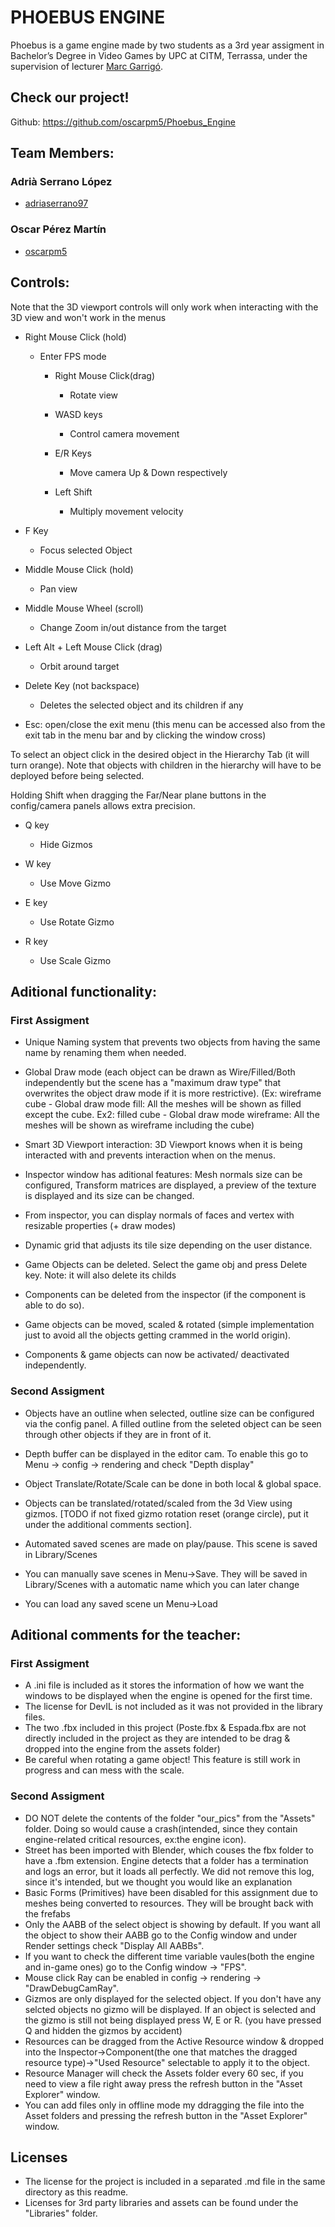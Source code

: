 ﻿# PHOEBUS ENGINE

Phoebus is a game engine made by two students as a 3rd year assigment in Bachelor’s Degree in Video Games by UPC at CITM, Terrassa, under the supervision of lecturer [Marc Garrigó](www.linkedin.com/in/mgarrigo/).



## Check our project!

Github:		https://github.com/oscarpm5/Phoebus_Engine


## Team Members:

### Adrià Serrano López
* [adriaserrano97](https://github.com/adriaserrano97)


### Oscar Pérez Martín
* [oscarpm5](https://github.com/oscarpm5)




## Controls:
Note that the 3D viewport controls will only work when interacting with the 3D view and won't work in the menus


* Right Mouse Click (hold)
	- Enter FPS mode
	
		* Right Mouse Click(drag)
			- Rotate view
	
		* WASD keys
			- Control camera movement
	
		* E/R Keys
			- Move camera Up & Down respectively
	
		* Left Shift
			- Multiply movement velocity


* F Key
	- Focus selected Object


* Middle Mouse Click (hold)
	- Pan view


* Middle Mouse Wheel (scroll)
	- Change Zoom in/out distance from the target


* Left Alt + Left Mouse Click (drag)
	- Orbit around target


* Delete Key (not backspace)
	- Deletes the selected object and its children if any


* Esc: open/close the exit menu (this menu can be accessed also from the exit tab in the menu bar and by clicking the window cross)


To select an object click in the desired object in the Hierarchy Tab (it will turn orange). 
Note that objects with children in the hierarchy will have to be deployed before being selected.

Holding Shift when dragging the Far/Near plane buttons in the config/camera panels allows extra precision.



* Q key
	- Hide Gizmos

* W key
	- Use Move Gizmo

* E key
	- Use Rotate Gizmo

* R key
	- Use Scale Gizmo




## Aditional functionality:

### First Assigment

* Unique Naming system that prevents two objects from having the same name by renaming them when needed. 

* Global Draw mode (each object can be drawn as Wire/Filled/Both independently but the scene has a "maximum draw type" that overwrites the object draw mode if it is more restrictive).
(Ex: wireframe cube - Global draw mode fill: All the meshes will be shown as filled except the cube. 
Ex2: filled cube - Global draw mode wireframe: All the meshes will be shown as wireframe including the cube)

* Smart 3D Viewport interaction: 3D Viewport knows when it is being interacted with and prevents interaction when on the menus.

* Inspector window has aditional features: Mesh normals size can be configured, Transform matrices are displayed, a preview of the texture is displayed and its size can be changed.

* From inspector, you can display normals of faces and vertex with resizable properties (+ draw modes)

* Dynamic grid that adjusts its tile size depending on the user distance.

* Game Objects can be deleted. Select the game obj and press Delete key. Note: it will also delete its childs

* Components can be deleted from the inspector (if the component is able to do so).

* Game objects can be moved, scaled & rotated (simple implementation just to avoid all the objects getting crammed in the world origin).

* Components & game objects can now be activated/ deactivated independently.

### Second Assigment

* Objects have an outline when selected, outline size can be configured via the config panel. A filled outline from the seleted object can be seen through other objects if they are in front of it.

* Depth buffer can be displayed in the editor cam. To enable this go to Menu -> config -> rendering and check "Depth display"

* Object Translate/Rotate/Scale can be done in both local & global space.

* Objects can be translated/rotated/scaled from the 3d View using gizmos. [TODO if not fixed gizmo rotation reset (orange circle), put it under the additional comments section]. 

* Automated saved scenes are made on play/pause. This scene is saved in Library/Scenes

* You can manually save scenes in Menu->Save. They will be saved in Library/Scenes with a automatic name which you can later change

* You can load any saved scene un Menu->Load

 
## Aditional comments for the teacher:

### First Assigment
* A .ini file is included as it stores the information of how we want the windows to be displayed when the engine is opened for the first time.
* The license for DevIL is not included as it was not provided in the library files. 
* The two .fbx included in this project (Poste.fbx & Espada.fbx are not directly included in the project as they are intended to be drag & dropped into the engine from the assets folder)
* Be careful when rotating a game object! This feature is still work in progress and can mess with the scale.

### Second Assigment
* DO NOT delete the contents of the folder "our_pics" from the "Assets" folder. Doing so would cause a crash(intended, since they contain engine-related critical resources, ex:the engine icon).
* Street has been imported with Blender, which couses the fbx folder to have a .fbm extension. Engine detects that a folder has a termination and logs an error, but it loads all perfectly. We did not remove this log, since it's intended, but we thought you would like an explanation
* Basic Forms (Primitives) have been disabled for this assignment due to meshes being converted to resources. They will be brought back with the frefabs
* Only the AABB of the select object is showing by default. If you want all the object to show their AABB go to the Config window and under Render settings check "Display All AABBs".
* If you want to check the different time variable vaules(both the engine and in-game ones) go to the Config window -> "FPS".
* Mouse click Ray can be enabled in config -> rendering -> "DrawDebugCamRay".
* Gizmos are only displayed for the selected object. If you don't have any selcted objects no gizmo will be displayed. If an object is selected and the gizmo is still not being displayed press W, E or R. (you have pressed Q and hidden the gizmos by accident)
* Resources can be dragged from the Active Resource window & dropped into the Inspector->Component(the one that matches the dragged resource type)->"Used Resource" selectable to apply it to the object. 
* Resource Manager will check the Assets folder every 60 sec, if you need to view a file right away press the refresh button in the "Asset Explorer" window.
* You can add files only in offline mode my ddragging the file into the Asset folders and pressing the refresh button in the "Asset Explorer" window.

## Licenses
* The license for the project is included in a separated .md file in the same directory as this readme.
* Licenses for 3rd party libraries and assets can be found under the "Libraries" folder.
